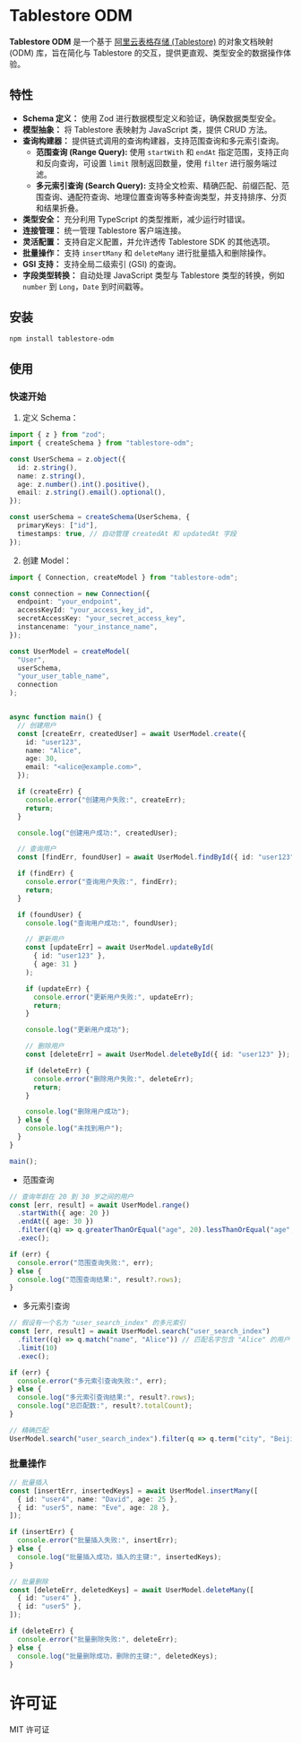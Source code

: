 
# Tablestore ODM

**Tablestore ODM** 是一个基于 [阿里云表格存储 (Tablestore)](https://www.aliyun.com/product/ots) 的对象文档映射 (ODM) 库，旨在简化与 Tablestore 的交互，提供更直观、类型安全的数据操作体验。

## 特性

- **Schema 定义：** 使用 Zod 进行数据模型定义和验证，确保数据类型安全。
- **模型抽象：** 将 Tablestore 表映射为 JavaScript 类，提供 CRUD 方法。
- **查询构建器：** 提供链式调用的查询构建器，支持范围查询和多元索引查询。
  - **范围查询 (Range Query):**  使用 `startWith` 和 `endAt` 指定范围，支持正向和反向查询，可设置 `limit` 限制返回数量，使用 `filter` 进行服务端过滤。
  - **多元索引查询 (Search Query):**  支持全文检索、精确匹配、前缀匹配、范围查询、通配符查询、地理位置查询等多种查询类型，并支持排序、分页和结果折叠。
- **类型安全：** 充分利用 TypeScript 的类型推断，减少运行时错误。
- **连接管理：** 统一管理 Tablestore 客户端连接。
- **灵活配置：** 支持自定义配置，并允许透传 Tablestore SDK 的其他选项。
- **批量操作：** 支持 `insertMany` 和 `deleteMany` 进行批量插入和删除操作。
- **GSI 支持：** 支持全局二级索引 (GSI) 的查询。
- **字段类型转换：**  自动处理 JavaScript 类型与 Tablestore 类型的转换，例如 `number` 到 `Long`，`Date` 到时间戳等。

## 安装

```bash
npm install tablestore-odm

```

## 使用

### 快速开始

1. 定义 Schema：

```typescript
import { z } from "zod";
import { createSchema } from "tablestore-odm";

const UserSchema = z.object({
  id: z.string(),
  name: z.string(),
  age: z.number().int().positive(),
  email: z.string().email().optional(),
});

const userSchema = createSchema(UserSchema, {
  primaryKeys: ["id"],
  timestamps: true, // 自动管理 createdAt 和 updatedAt 字段
});
```

2. 创建 Model：

```typescript
import { Connection, createModel } from "tablestore-odm";

const connection = new Connection({
  endpoint: "your_endpoint",
  accessKeyId: "your_access_key_id",
  secretAccessKey: "your_secret_access_key",
  instancename: "your_instance_name",
});

const UserModel = createModel(
  "User",
  userSchema,
  "your_user_table_name",
  connection
);

```

```typescript

async function main() {
  // 创建用户
  const [createErr, createdUser] = await UserModel.create({
    id: "user123",
    name: "Alice",
    age: 30,
    email: "<alice@example.com>",
  });

  if (createErr) {
    console.error("创建用户失败:", createErr);
    return;
  }

  console.log("创建用户成功:", createdUser);

  // 查询用户
  const [findErr, foundUser] = await UserModel.findById({ id: "user123" });

  if (findErr) {
    console.error("查询用户失败:", findErr);
    return;
  }

  if (foundUser) {
    console.log("查询用户成功:", foundUser);

    // 更新用户
    const [updateErr] = await UserModel.updateById(
      { id: "user123" },
      { age: 31 }
    );

    if (updateErr) {
      console.error("更新用户失败:", updateErr);
      return;
    }

    console.log("更新用户成功");

    // 删除用户
    const [deleteErr] = await UserModel.deleteById({ id: "user123" });

    if (deleteErr) {
      console.error("删除用户失败:", deleteErr);
      return;
    }

    console.log("删除用户成功");
  } else {
    console.log("未找到用户");
  }
}

main();

```

- 范围查询

``` typescript
// 查询年龄在 20 到 30 岁之间的用户
const [err, result] = await UserModel.range()
  .startWith({ age: 20 })
  .endAt({ age: 30 })
  .filter((q) => q.greaterThanOrEqual("age", 20).lessThanOrEqual("age", 30)) // 使用 filter 进行服务端过滤
  .exec();

if (err) {
  console.error("范围查询失败:", err);
} else {
  console.log("范围查询结果:", result?.rows);
}
```

- 多元索引查询

``` typescript
// 假设有一个名为 "user_search_index" 的多元索引
const [err, result] = await UserModel.search("user_search_index")
  .filter((q) => q.match("name", "Alice")) // 匹配名字包含 "Alice" 的用户
  .limit(10)
  .exec();

if (err) {
  console.error("多元索引查询失败:", err);
} else {
  console.log("多元索引查询结果:", result?.rows);
  console.log("总匹配数:", result?.totalCount);
}

// 精确匹配
UserModel.search("user_search_index").filter(q => q.term("city", "Beijing")).exec();


```

### 批量操作

``` typescript
// 批量插入
const [insertErr, insertedKeys] = await UserModel.insertMany([
  { id: "user4", name: "David", age: 25 },
  { id: "user5", name: "Eve", age: 28 },
]);

if (insertErr) {
  console.error("批量插入失败:", insertErr);
} else {
  console.log("批量插入成功，插入的主键:", insertedKeys);
}

// 批量删除
const [deleteErr, deletedKeys] = await UserModel.deleteMany([
  { id: "user4" },
  { id: "user5" },
]);

if (deleteErr) {
  console.error("批量删除失败:", deleteErr);
} else {
  console.log("批量删除成功，删除的主键:", deletedKeys);
}

```

# 许可证

MIT 许可证
 